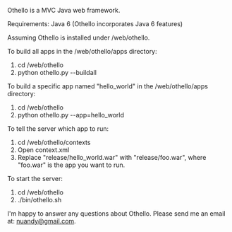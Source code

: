 Othello is a MVC Java web framework.

Requirements: Java 6 (Othello incorporates Java 6 features)

Assuming Othello is installed under /web/othello.

To build all apps in the /web/othello/apps directory:

1. cd /web/othello
2. python othello.py --buildall

To build a specific app named "hello_world" in the /web/othello/apps directory:

1. cd /web/othello
2. python othello.py --app=hello_world

To tell the server which app to run:

1. cd /web/othello/contexts
2. Open context.xml
3. Replace "release/hello_world.war" with "release/foo.war", where "foo.war" is the app you want to run.

To start the server:

1. cd /web/othello
2. ./bin/othello.sh

I'm happy to answer any questions about Othello. Please send me an email at: nuandy@gmail.com.
